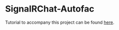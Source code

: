 # SignalRChat-Autofac
Tutorial to accompany this project can be found [here](http://www.maldworth.com/2015/07/09/signalr-with-autofac-bootstrapper/).
